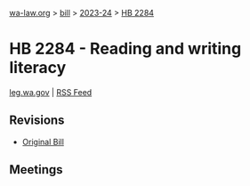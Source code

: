 [wa-law.org](/) > [bill](/bill/) > [2023-24](/bill/2023-24/) > [HB 2284](/bill/2023-24/hb/2284/)

# HB 2284 - Reading and writing literacy
[leg.wa.gov](https://app.leg.wa.gov/billsummary?BillNumber=2284&Year=2023&Initiative=false) | [RSS Feed](./rss.xml)

## Revisions
* [Original Bill](1/)

## Meetings